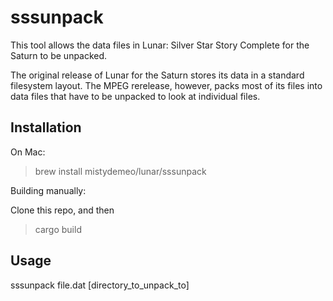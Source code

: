# sssunpack

This tool allows the data files in Lunar: Silver Star Story Complete for the Saturn to be unpacked.

The original release of Lunar for the Saturn stores its data in a standard filesystem layout. The MPEG rerelease, however, packs most of its files into data files that have to be unpacked to look at individual files.

## Installation

On Mac:

> brew install mistydemeo/lunar/sssunpack

Building manually:

Clone this repo, and then

> cargo build

## Usage

sssunpack file.dat [directory_to_unpack_to]
